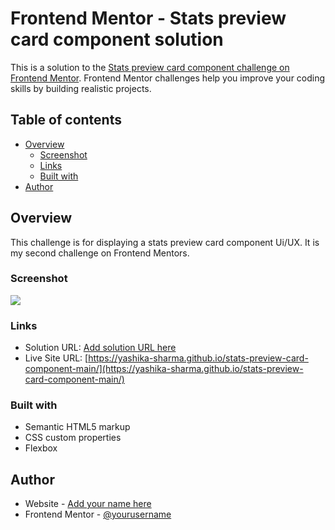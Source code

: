 # Frontend Mentor - Stats preview card component solution

This is a solution to the [Stats preview card component challenge on Frontend Mentor](https://www.frontendmentor.io/challenges/stats-preview-card-component-8JqbgoU62). Frontend Mentor challenges help you improve your coding skills by building realistic projects.

## Table of contents

- [Overview](#overview)
  - [Screenshot](#screenshot)
  - [Links](#links)
  - [Built with](#built-with)
- [Author](#author)

## Overview

This challenge is for displaying a stats preview card component Ui/UX. It is my second challenge on Frontend Mentors.

### Screenshot

![](./screenshots)

### Links

- Solution URL: [Add solution URL here](https://your-solution-url.com)
- Live Site URL: [https://yashika-sharma.github.io/stats-preview-card-component-main/](https://yashika-sharma.github.io/stats-preview-card-component-main/)

### Built with

- Semantic HTML5 markup
- CSS custom properties
- Flexbox

## Author

- Website - [Add your name here](https://www.your-site.com)
- Frontend Mentor - [@yourusername](https://www.frontendmentor.io/profile/yourusername)
